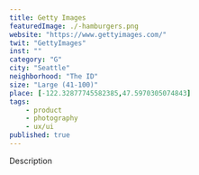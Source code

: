 ```yaml
---
title: Getty Images
featuredImage: ./-hamburgers.png
website: "https://www.gettyimages.com/"
twit: "GettyImages"
inst: ""
category: "G"
city: "Seattle"
neighborhood: "The ID"
size: "Large (41-100)"
place: [-122.32877745582385,47.5970305074843]
tags:
    - product
    - photography
    - ux/ui
published: true
---
```


Description
